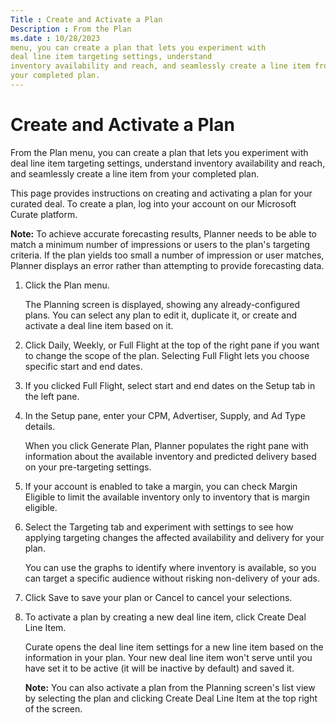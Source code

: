 ```yaml
---
Title : Create and Activate a Plan
Description : From the Plan
ms.date : 10/28/2023
menu, you can create a plan that lets you experiment with
deal line item targeting settings, understand
inventory availability and reach, and seamlessly create a line item from
your completed plan.
---
```



# Create and Activate a Plan



From the Plan
menu, you can create a plan that lets you experiment with
deal line item targeting settings, understand
inventory availability and reach, and seamlessly create a line item from
your completed plan.



This page provides instructions on creating and activating a plan for
your curated deal. To create a plan, log into
your account on our Microsoft Curate platform.



<b>Note:</b> To achieve accurate forecasting
results, Planner needs to be able to match a minimum number of
impressions or users to the plan's targeting criteria. If the plan
yields too small a number of impression or user matches, Planner
displays an error rather than attempting to provide forecasting data.







1.  Click the
    Plan
    menu.
    

    The Planning screen is
    displayed, showing any already-configured plans. You can select any
    plan to edit it, duplicate it, or create and activate a
    deal line item based on it.

    
2.  Click Daily,
    Weekly, or
    Full Flight at the top of the
    right pane if you want to change the scope of the plan. Selecting
    Full Flight lets you choose
    specific start and end dates.
3.  If you clicked Full
    Flight, select start and end dates on the
    Setup tab in the left
    pane.
4.  In the
    Setup pane, enter your
    CPM,
    Advertiser,
    Supply, and
    Ad Type details.
    

    When you click Generate Plan, Planner populates the right pane with
    information about the available inventory and predicted delivery
    based on your pre-targeting settings.

    
5.  If your account is enabled to take a margin,
    you can check Margin Eligible to
    limit the available inventory only to inventory that is margin
    eligible.
6.  Select the
    Targeting tab and experiment
    with settings to see how applying targeting changes the affected
    availability and delivery for your plan. 
    

    You can use the graphs to identify where inventory is available, so
    you can target a specific audience without risking non-delivery of
    your ads.

    
7.  Click Save to
    save your plan or Cancel to cancel
    your selections.
8.  To activate a plan by creating a new
    deal line item, click
    Create Deal Line Item. 
    

    Curate opens the deal
    line item settings for a new line item based on the
    information in your plan. Your new deal line
    item won't serve until you have set it to be active (it will be
    inactive by default) and saved it.
    

    <b>Note:</b> You can also activate a plan
    from the Planning screen's
    list view by selecting the plan and clicking
    Create Deal Line Item at the top
    right of the screen.

    

    






